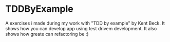 # TDDByExample
A exercises i made during my work with "TDD by example" by Kent Beck. It shows how you can develop app using test drivem development.
It also shows how greate can refactoring be :)

